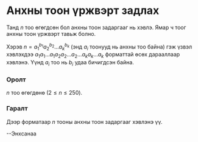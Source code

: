 Анхны тоон үржвэрт задлах
=========================
 
Танд $n$ тоо өгөгдсөн бол анхны тоон задаргааг нь хэвлэ. Ямар ч тоог анхны тоон үржвэрт тавьж болно.

Хэрэв $n = a^{b_1}_1a^{b_2}_2...a^{b_k}_k$ (энд $a_i$ тоонууд нь анхны тоо байна) гэж үзвэл хэвлэхдээ $a_1 a_1 ... a_1 a_2 a_2 ... a_2 ... a_k a_k ... a_k$ форматтай өсөх дарааллаар хэвлэнэ. Үүнд $a_i$ тоо нь $b_i$ удаа бичигдсэн байна.
 
### Оролт

$n$ тоо өгөгдөнө ($2 ≤ n ≤ 250$).
 
### Гаралт

Дээр форматаар $n$ тооны анхны тоон задаргааг хэвлэнэ үү.
 
--Энхсанаа

